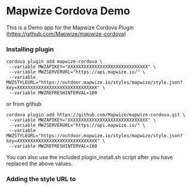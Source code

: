 # Mapwize Cordova Demo

This is a Demo app for the Mapwize Cordova Plugin (https://github.com/Mapwize/mapwize-cordova)

### Installing plugin

```
cordova plugin add mapwize-cordova \
 --variable MWZAPIKEY="XXXXXXXXXXXXXXXXXXXXXXXXXXXXXX" \
 --variable MWZSERVERURL="https://api.mapwize.io/" \
 --variable MWZSTYLEURL="https://outdoor.mapwize.io/styles/mapwize/style.json?key=XXXXXXXXXXXXXXXXXXXXXXXXXXXXXX" \
 --variable MWZREFRESHINTERVAL=100

```

or from github

```
cordova plugin add https://github.com/Mapwize/mapwize-cordova.git \
 --variable MWZAPIKEY="XXXXXXXXXXXXXXXXXXXXXXXXXXXXXX" \
 --variable MWZSERVERURL="https://api.mapwize.io/" \
 --variable MWZSTYLEURL="https://outdoor.mapwize.io/styles/mapwize/style.json?key=XXXXXXXXXXXXXXXXXXXXXXXXXXXXXX" \
 --variable MWZREFRESHINTERVAL=100
```

You can also use the included plugin_install.sh script after you have replaced the above values.


### Adding the style URL to 